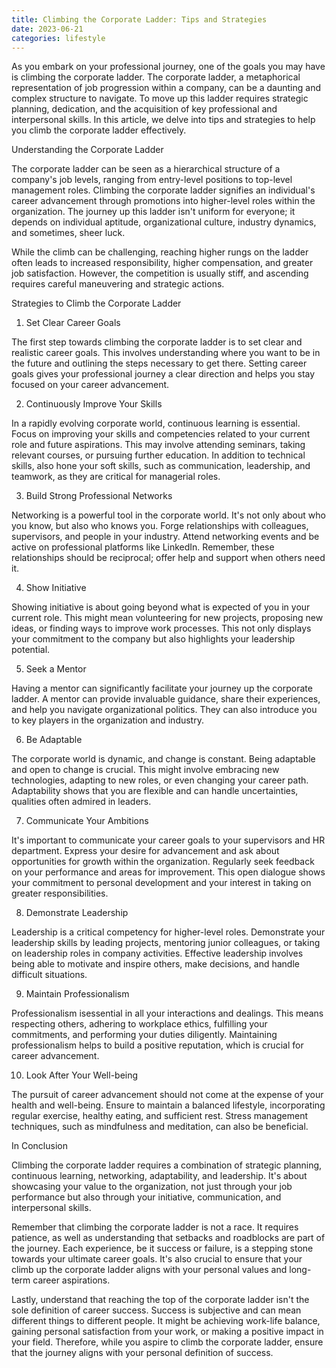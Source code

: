 ```yaml
---
title: Climbing the Corporate Ladder: Tips and Strategies
date: 2023-06-21
categories: lifestyle
---
```

As you embark on your professional journey, one of the goals you may have is climbing the corporate ladder. The corporate ladder, a metaphorical representation of job progression within a company, can be a daunting and complex structure to navigate. To move up this ladder requires strategic planning, dedication, and the acquisition of key professional and interpersonal skills. In this article, we delve into tips and strategies to help you climb the corporate ladder effectively.

Understanding the Corporate Ladder

The corporate ladder can be seen as a hierarchical structure of a company's job levels, ranging from entry-level positions to top-level management roles. Climbing the corporate ladder signifies an individual's career advancement through promotions into higher-level roles within the organization. The journey up this ladder isn't uniform for everyone; it depends on individual aptitude, organizational culture, industry dynamics, and sometimes, sheer luck.

While the climb can be challenging, reaching higher rungs on the ladder often leads to increased responsibility, higher compensation, and greater job satisfaction. However, the competition is usually stiff, and ascending requires careful maneuvering and strategic actions.

Strategies to Climb the Corporate Ladder

1. Set Clear Career Goals

The first step towards climbing the corporate ladder is to set clear and realistic career goals. This involves understanding where you want to be in the future and outlining the steps necessary to get there. Setting career goals gives your professional journey a clear direction and helps you stay focused on your career advancement.

2. Continuously Improve Your Skills

In a rapidly evolving corporate world, continuous learning is essential. Focus on improving your skills and competencies related to your current role and future aspirations. This may involve attending seminars, taking relevant courses, or pursuing further education. In addition to technical skills, also hone your soft skills, such as communication, leadership, and teamwork, as they are critical for managerial roles.

3. Build Strong Professional Networks

Networking is a powerful tool in the corporate world. It's not only about who you know, but also who knows you. Forge relationships with colleagues, supervisors, and people in your industry. Attend networking events and be active on professional platforms like LinkedIn. Remember, these relationships should be reciprocal; offer help and support when others need it.

4. Show Initiative

Showing initiative is about going beyond what is expected of you in your current role. This might mean volunteering for new projects, proposing new ideas, or finding ways to improve work processes. This not only displays your commitment to the company but also highlights your leadership potential.

5. Seek a Mentor

Having a mentor can significantly facilitate your journey up the corporate ladder. A mentor can provide invaluable guidance, share their experiences, and help you navigate organizational politics. They can also introduce you to key players in the organization and industry.

6. Be Adaptable

The corporate world is dynamic, and change is constant. Being adaptable and open to change is crucial. This might involve embracing new technologies, adapting to new roles, or even changing your career path. Adaptability shows that you are flexible and can handle uncertainties, qualities often admired in leaders.

7. Communicate Your Ambitions

It's important to communicate your career goals to your supervisors and HR department. Express your desire for advancement and ask about opportunities for growth within the organization. Regularly seek feedback on your performance and areas for improvement. This open dialogue shows your commitment to personal development and your interest in taking on greater responsibilities.

8. Demonstrate Leadership

Leadership is a critical competency for higher-level roles. Demonstrate your leadership skills by leading projects, mentoring junior colleagues, or taking on leadership roles in company activities. Effective leadership involves being able to motivate and inspire others, make decisions, and handle difficult situations.

9. Maintain Professionalism

Professionalism isessential in all your interactions and dealings. This means respecting others, adhering to workplace ethics, fulfilling your commitments, and performing your duties diligently. Maintaining professionalism helps to build a positive reputation, which is crucial for career advancement.

10. Look After Your Well-being

The pursuit of career advancement should not come at the expense of your health and well-being. Ensure to maintain a balanced lifestyle, incorporating regular exercise, healthy eating, and sufficient rest. Stress management techniques, such as mindfulness and meditation, can also be beneficial.

In Conclusion

Climbing the corporate ladder requires a combination of strategic planning, continuous learning, networking, adaptability, and leadership. It's about showcasing your value to the organization, not just through your job performance but also through your initiative, communication, and interpersonal skills.

Remember that climbing the corporate ladder is not a race. It requires patience, as well as understanding that setbacks and roadblocks are part of the journey. Each experience, be it success or failure, is a stepping stone towards your ultimate career goals. It's also crucial to ensure that your climb up the corporate ladder aligns with your personal values and long-term career aspirations.

Lastly, understand that reaching the top of the corporate ladder isn't the sole definition of career success. Success is subjective and can mean different things to different people. It might be achieving work-life balance, gaining personal satisfaction from your work, or making a positive impact in your field. Therefore, while you aspire to climb the corporate ladder, ensure that the journey aligns with your personal definition of success.